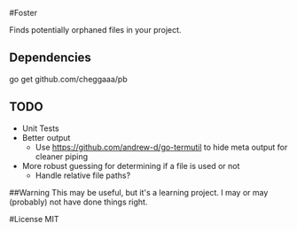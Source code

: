 #Foster

Finds potentially orphaned files in your project.

## Dependencies
go get github.com/cheggaaa/pb

## TODO
- Unit Tests
- Better output
    - Use https://github.com/andrew-d/go-termutil to hide meta output for cleaner piping 
- More robust guessing for determining if a file is used or not
    - Handle relative file paths? 


##Warning
This may be useful, but it's a learning project. 
I may or may (probably) not have done things right.


#License
MIT

